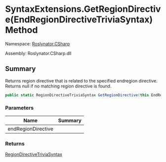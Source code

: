 # SyntaxExtensions\.GetRegionDirective\(EndRegionDirectiveTriviaSyntax\) Method

Namespace: [Roslynator.CSharp](../../README.md)

Assembly: Roslynator\.CSharp\.dll

## Summary

Returns region directive that is related to the specified endregion directive\. Returns null if no matching region directive is found\.

```csharp
public static RegionDirectiveTriviaSyntax GetRegionDirective(this EndRegionDirectiveTriviaSyntax endRegionDirective)
```

### Parameters

| Name | Summary |
| ---- | ------- |
| endRegionDirective | |

### Returns

[RegionDirectiveTriviaSyntax](https://docs.microsoft.com/en-us/dotnet/api/microsoft.codeanalysis.csharp.syntax.regiondirectivetriviasyntax)


